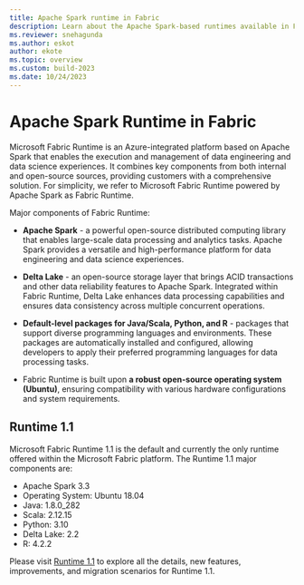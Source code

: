 ```yaml
---
title: Apache Spark runtime in Fabric
description: Learn about the Apache Spark-based runtimes available in Fabric.
ms.reviewer: snehagunda
ms.author: eskot
author: ekote
ms.topic: overview
ms.custom: build-2023
ms.date: 10/24/2023
---
```


# Apache Spark Runtime in Fabric

Microsoft Fabric Runtime is an Azure-integrated platform based on Apache Spark that enables the execution and management of data engineering and data science experiences. It combines key components from both internal and open-source sources, providing customers with a comprehensive solution. For simplicity, we refer to Microsoft Fabric Runtime powered by Apache Spark as Fabric Runtime.

Major components of Fabric Runtime:

- **Apache Spark** - a powerful open-source distributed computing library that enables large-scale data processing and analytics tasks. Apache Spark provides a versatile and high-performance platform for data engineering and data science experiences.

- **Delta Lake** - an open-source storage layer that brings ACID transactions and other data reliability features to Apache Spark. Integrated within Fabric Runtime, Delta Lake enhances data processing capabilities and ensures data consistency across multiple concurrent operations.

- **Default-level packages for Java/Scala, Python, and R** - packages that support diverse programming languages and environments. These packages are automatically installed and configured, allowing developers to apply their preferred programming languages for data processing tasks.

- Fabric Runtime is built upon **a robust open-source operating system (Ubuntu)**, ensuring compatibility with various hardware configurations and system requirements.

## Runtime 1.1

Microsoft Fabric Runtime 1.1 is the default and currently the only runtime offered within the Microsoft Fabric platform. The Runtime 1.1 major components are:

- Apache Spark 3.3
- Operating System: Ubuntu 18.04
- Java: 1.8.0_282
- Scala: 2.12.15
- Python: 3.10
- Delta Lake: 2.2
- R: 4.2.2

Please visit [Runtime 1.1](./runtime-1-1.md) to explore all the details, new features, improvements, and migration scenarios for Runtime 1.1.
